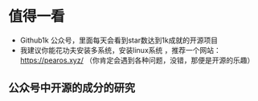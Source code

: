 # 值得一看

- Github1k 公众号，里面每天会看到star数达到1k成就的开源项目
- 我建议你能花功夫安装多系统，安装linux系统  ，推荐一个网站：https://pearos.xyz/ （你肯定会遇到各种问题，没错，那便是开源的乐趣）






## 公众号中开源的成分的研究
